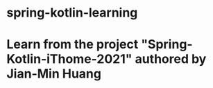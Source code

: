 # spring-kotlin-learning

# Learn from the project "Spring-Kotlin-iThome-2021" authored by Jian-Min Huang
